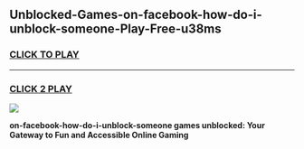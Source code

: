 
## Unblocked-Games-on-facebook-how-do-i-unblock-someone-Play-Free-u38ms
<h3>
<a href="https://premium76.site?title=on-facebook-how-do-i-unblock-someone&ref=20M">CLICK TO PLAY</a></h3>
<hr>

<h3>
<a href="https://premium76.site?title=on-facebook-how-do-i-unblock-someone&ref=20M">CLICK 2 PLAY</a>
  
</h3>

<a href="https://premium76.site?title=on-facebook-how-do-i-unblock-someone&ref=19M"><img src="https://clearcache.store/games.png"></a>


**on-facebook-how-do-i-unblock-someone games unblocked: Your Gateway to Fun and Accessible Online Gaming**
